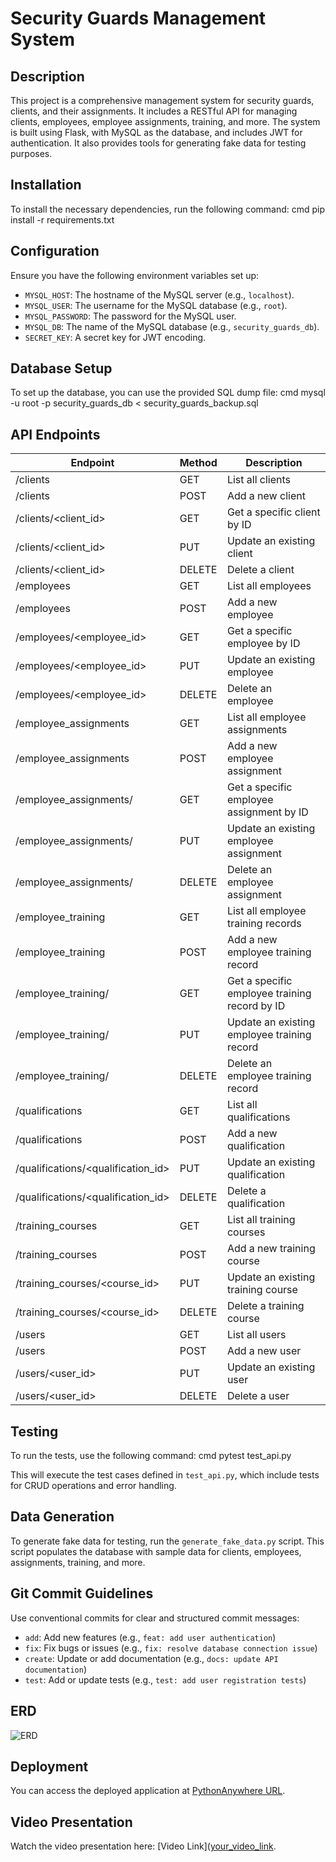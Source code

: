# Security Guards Management System

## Description
This project is a comprehensive management system for security guards, clients, and their assignments. It includes a RESTful API for managing clients, employees, employee assignments, training, and more. The system is built using Flask, with MySQL as the database, and includes JWT for authentication. It also provides tools for generating fake data for testing purposes.

## Installation
To install the necessary dependencies, run the following command: cmd
pip install -r requirements.txt

## Configuration
Ensure you have the following environment variables set up:

- `MYSQL_HOST`: The hostname of the MySQL server (e.g., `localhost`).
- `MYSQL_USER`: The username for the MySQL database (e.g., `root`).
- `MYSQL_PASSWORD`: The password for the MySQL user.
- `MYSQL_DB`: The name of the MySQL database (e.g., `security_guards_db`).
- `SECRET_KEY`: A secret key for JWT encoding.

## Database Setup
To set up the database, you can use the provided SQL dump file: cmd
mysql -u root -p security_guards_db < security_guards_backup.sql

## API Endpoints

| Endpoint                          | Method | Description                                      |
|-----------------------------------|--------|--------------------------------------------------|
| /clients                          | GET    | List all clients                                 |
| /clients                          | POST   | Add a new client                                 |
| /clients/<client_id>              | GET    | Get a specific client by ID                      |
| /clients/<client_id>              | PUT    | Update an existing client                        |
| /clients/<client_id>              | DELETE | Delete a client                                  |
| /employees                        | GET    | List all employees                               |
| /employees                        | POST   | Add a new employee                               |
| /employees/<employee_id>          | GET    | Get a specific employee by ID                    |
| /employees/<employee_id>          | PUT    | Update an existing employee                      |
| /employees/<employee_id>          | DELETE | Delete an employee                               |
| /employee_assignments             | GET    | List all employee assignments                    |
| /employee_assignments             | POST   | Add a new employee assignment                    |
| /employee_assignments/<ids>       | GET    | Get a specific employee assignment by ID         |
| /employee_assignments/<ids>       | PUT    | Update an existing employee assignment           |
| /employee_assignments/<ids>       | DELETE | Delete an employee assignment                    |
| /employee_training                | GET    | List all employee training records               |
| /employee_training                | POST   | Add a new employee training record               |
| /employee_training/<ids>          | GET    | Get a specific employee training record by ID    |
| /employee_training/<ids>          | PUT    | Update an existing employee training record      |
| /employee_training/<ids>          | DELETE | Delete an employee training record               |
| /qualifications                   | GET    | List all qualifications                          |
| /qualifications                   | POST   | Add a new qualification                          |
| /qualifications/<qualification_id>| PUT    | Update an existing qualification                 |
| /qualifications/<qualification_id>| DELETE | Delete a qualification                           |
| /training_courses                 | GET    | List all training courses                        |
| /training_courses                 | POST   | Add a new training course                        |
| /training_courses/<course_id>     | PUT    | Update an existing training course               |
| /training_courses/<course_id>     | DELETE | Delete a training course                         |
| /users                            | GET    | List all users                                   |
| /users                            | POST   | Add a new user                                   |
| /users/<user_id>                  | PUT    | Update an existing user                          |
| /users/<user_id>                  | DELETE | Delete a user                                    |

## Testing
To run the tests, use the following command: cmd
pytest test_api.py

This will execute the test cases defined in `test_api.py`, which include tests for CRUD operations and error handling.

## Data Generation
To generate fake data for testing, run the `generate_fake_data.py` script. This script populates the database with sample data for clients, employees, assignments, training, and more.

## Git Commit Guidelines

Use conventional commits for clear and structured commit messages:

- `add`: Add new features (e.g., `feat: add user authentication`)
- `fix`: Fix bugs or issues (e.g., `fix: resolve database connection issue`)
- `create`: Update or add documentation (e.g., `docs: update API documentation`)
- `test`: Add or update tests (e.g., `test: add user registration tests`)

## ERD
![ERD](C:\Users\tanta\OneDrive\Desktop\Security-Guards-Management)

## Deployment
You can access the deployed application at [PythonAnywhere URL](https://espencer.pythonanywhere.com/).

## Video Presentation
Watch the video presentation here: [Video Link]([your_video_link](https://drive.google.com/file/d/1FGdZf3E_F95OgIoQ-32ikjZ0FhLbuEc3/view?usp=drive_link).
